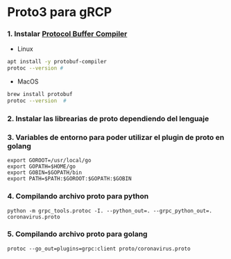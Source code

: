# Proto3 para gRCP
### 1. Instalar [Protocol Buffer Compiler](https://grpc.io/docs/protoc-installation/)


- Linux
  
```sh
apt install -y protobuf-compiler
protoc --version # 
```
- MacOS
```sh
brew install protobuf
protoc --version  #
```
### 2. Instalar las librearias de proto dependiendo del lenguaje    

### 3. Variables de entorno para poder utilizar el plugin de proto en golang

```
export GOROOT=/usr/local/go
export GOPATH=$HOME/go
export GOBIN=$GOPATH/bin
export PATH=$PATH:$GOROOT:$GOPATH:$GOBIN
```


### 4. Compilando archivo proto para python

    python -m grpc_tools.protoc -I. --python_out=. --grpc_python_out=. coronavirus.proto


### 5. Compilando archivo proto para golang

    protoc --go_out=plugins=grpc:client proto/coronavirus.proto


